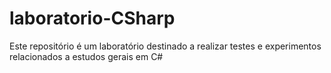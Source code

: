 # laboratorio-CSharp

Este repositório é um laboratório destinado a realizar testes e experimentos relacionados a estudos gerais em C#

